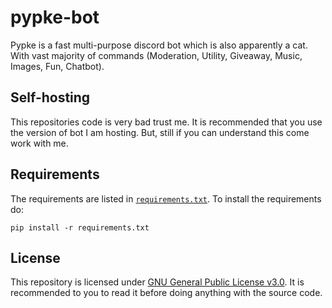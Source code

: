 # pypke-bot

Pypke is a fast multi-purpose discord bot which is also apparently a cat. With vast majority of commands (Moderation, Utility, Giveaway, Music, Images, Fun, Chatbot).

## Self-hosting

This repositories code is very bad trust me. It is recommended that you use the version of bot I am hosting. But, still if you can understand this come work with me.

## Requirements

The requirements are listed in [`requirements.txt`](/requirements.txt). To install the requirements do:

`pip install -r requirements.txt`

## License

This repository is licensed under [GNU General Public License v3.0](/LICENSE).
It is recommended to you to read it before doing anything with the source code.
